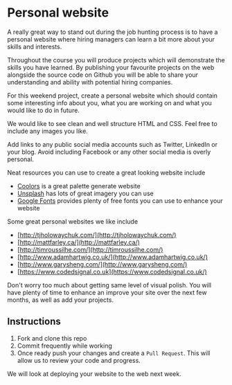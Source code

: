 # Personal website

A really great way to stand out during the job hunting process is to have a personal website where hiring managers can learn a bit more about your skills and interests.

Throughout the course you will produce projects which will demonstrate the skills you have learned. By publishing your favourite projects on the web alongside the source code on Github you will be able to share your understanding and ability with potential hiring companies.

For this weekend project, create a personal website which should contain some interesting info about you, what you are working on and what you would like to do in future.

We would like to see clean and well structure HTML and CSS. Feel free to include any images you like.

Add links to any public social media accounts such as Twitter, LinkedIn or your blog. Avoid including Facebook or any other social media is overly personal.

Neat resources you can use to create a great looking website include

- [Coolors](http://coolors.co/) is a great palette generate website
- [Unsplash](https://unsplash.com/) has lots of great imagery you can use
- [Google Fonts](https://fonts.google.com/) provides plenty of free fonts you can use to enhance your website

Some great personal websites we like include

- [http://tjholowaychuk.com/](http://tjholowaychuk.com/)
- [http://mattfarley.ca/](http://mattfarley.ca/)
- [http://timroussilhe.com/](http://timroussilhe.com/)
- [http://www.adamhartwig.co.uk/](http://www.adamhartwig.co.uk/)
- [http://www.garysheng.com/](http://www.garysheng.com/)
- [https://www.codedsignal.co.uk](https://www.codedsignal.co.uk/)

Don't worry too much about getting same level of visual polish. You will have plenty of time to enhance an improve your site over the next few months, as well as add your projects.

## Instructions

1. Fork and clone this repo
2. Commit frequently while working
3. Once ready push your changes and create a `Pull Request`. This will allow us to review your code and progress.

We will look at deploying your website to the web next week.
